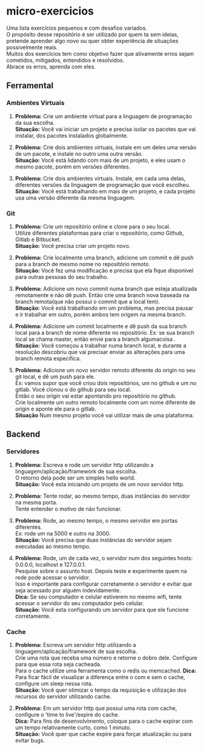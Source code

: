 # micro-exercicios

Uma lista exercícios pequenos e com desafios variados.  
O propósito desse repositório é ser utilizado por quem ta sem ideias, pretende aprender algo novo ou quer obter experiência de situações possivelmente reais.  
Muitos dos exercícios tem como objetivo fazer que ativamente erros sejam cometidos, mitigados, entendidos e resolvidos.  
Abrace os erros, aprenda com eles.  


## Ferramental

### Ambientes Virtuais

1. **Problema:** Crie um ambiente virtual para a linguagem de programação da sua escolha.  
**Situação:** Você vai iniciar um projeto e precisa isolar os pacotes que vai instalar, dos pacotes instalados globalmente.

1. **Problema:** Crie dois ambientes virtuais, instale em um deles uma versão de um pacote, e instale no outro uma outra versão.  
**Situação:** Você está lidando com mais de um projeto, e eles usam o mesmo pacote, porém em versões diferentes.

1. **Problema:** Crie dois ambientes virtuais. Instale, em cada uma delas, diferentes versões da linguagem de programação que você escolheu.  
**Situação:** Você está trabalhando em mais de um projeto, e cada projeto usa uma versão diferente da mesma linguagem.


### Git

1. **Problema:** Crie um repositório online e clone para o seu local.  
Utilize diferentes plataformas para criar o repositório, como Github, Gitlab e Bitbucket.  
**Situação:** Você precisa criar um projeto novo.

1. **Problema:** Crie localmente uma branch, adicione um commit e dê push para a branch de mesmo nome no repositório remoto.  
**Situação:** Você fez uma modificação e precisa que ela fique disponível para outras pessoas do seu trabalho.

1. **Problema:** Adicione um novo commit numa branch que esteja atualizada remotamente e não dê push.
Então crie uma branch nova baseada na branch remota(que não possui o commit que a local tem).  
**Situação:** Você está trabalhando em um problema, mas precisa pausar e ir trabalhar em outro, porém ambos tem origem na mesma branch.

1. **Problema:** Adicione um commit localmente e dê push da sua branch local para a branch de nome diferente no repositório.
Ex: se sua branch local se chama master, então envie para a branch algumacoisa .  
**Situação:** Você começou a trabalhar numa branch local, e durante a resolução descobriu que vai precisar enviar as alterações para uma branch remota específica.

1. **Problema:** Adicione um novo servidor remoto diferente do origin no seu git local, e dê um push para ele.  
Ex: vamos supor que você criou dois repositórios, um no github e um no gitlab. Você clonou o do github para seu local.  
Então o seu origin vai estar apontando pro repositório no github.  
Crie localmente um outro remoto localmente com um nome diferente de origin e aponte ele para o gitlab.  
**Situação** Num mesmo projeto você vai utilizar mais de uma plataforma.



## Backend

### Servidores

1. **Problema:** Escreva e rode um servidor http utilizando a linguagem/aplicação/framework de sua escolha.  
O retorno dela pode ser um simples hello world.  
**Situação:** Você esta iniciando um projeto de um novo servidor http.

1. **Problema:** Tente rodar, ao mesmo tempo, duas instâncias do servidor na mesma porta.  
Tente entender o motivo de não funcionar.

1. **Problema:** Rode, ao mesmo tempo, o mesmo servidor em portas diferentes.  
Ex: rode um na 5000 e outro na 3000.  
**Situação:** Você precisa que duas instâncias do servidor sejam executadas ao mesmo tempo.

1. **Problema:** Rode, um de cada vez, o servidor num dos seguintes hosts: 0.0.0.0, localhost e 127.0.0.1.  
Pesquise sobre o assunto host. Depois teste e experimente quem na rede pode acessar o servidor.  
Isso é importante para configurar corretamente o servidor e evitar que seja acessado por alguém indevidamente.  
**Dica:** Se seu computador e celular estiverem no mesmo wifi, tente acessar o servidor do seu computador pelo celular.  
**Situação:** Você esta configurando um servidor para que ele funcione corretamente.

### Cache

1. **Problema:** Escreva um servidor http utilizando a linguagem/aplicação/framework de sua escolha.  
Crie uma rota que receba uma número e retorne o dobro dele. Configure para que essa rota seja cacheada.  
Para o cache utilize uma ferramenta como o redis ou memcached.
**Dica:** Para ficar fácil de visualizar a diferença entre o com e sem o cache, configure um sleep nessa rota.  
**Situação:** Você quer otimizar o tempo da requisição e utilização dos recursos do servidor utilizando cache.

1. **Problema:** Em um servidor http que possui uma rota com cache, configure o 'time to live'/expire do cache.  
**Dica:** Para fins de desenvolvimento, coloque para o cache expirar com um tempo relativamente curto, como 1 minuto.  
**Situação:** Você quer que cache expire para forçar atualização ou para evitar bugs.




